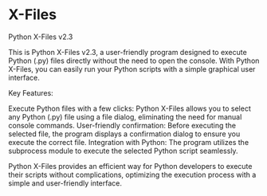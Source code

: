# X-Files
Python X-Files v2.3

This is Python X-Files v2.3, a user-friendly program designed to execute Python (.py) files directly without the need to open the console. With Python X-Files, you can easily run your Python scripts with a simple graphical user interface.

Key Features:

Execute Python files with a few clicks: Python X-Files allows you to select any Python (.py) file using a file dialog, eliminating the need for manual console commands.
User-friendly confirmation: Before executing the selected file, the program displays a confirmation dialog to ensure you execute the correct file.
Integration with Python: The program utilizes the subprocess module to execute the selected Python script seamlessly.

Python X-Files provides an efficient way for Python developers to execute their scripts without complications, optimizing the execution process with a simple and user-friendly interface.
